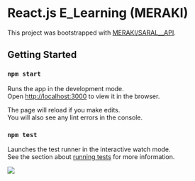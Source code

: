 # React.js E_Learning (MERAKI)

This project was bootstrapped with [MERAKI/SARAL__API](https://merakilearn.org/api/courses).

## Getting Started


### `npm start`

Runs the app in the development mode.\
Open [http://localhost:3000](http://localhost:3000) to view it in the browser.

The page will reload if you make edits.\
You will also see any lint errors in the console.

### `npm test`

Launches the test runner in the interactive watch mode.\
See the section about [running tests](https://facebook.github.io/create-react-app/docs/running-tests) for more information.


![](https://image.shutterstock.com/image-vector/react-js-concept-modern-big-260nw-1818087761.jpg)
